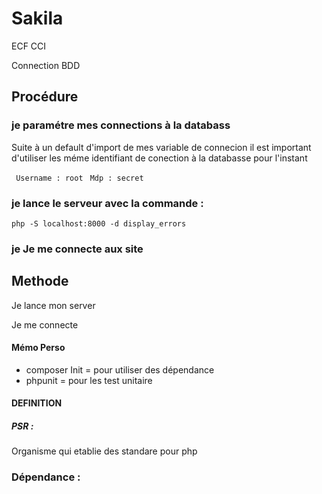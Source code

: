 # Sakila
ECF CCI
<p>Connection BDD<p>

<h2>Procédure</h2>
<h3>je paramétre mes connections à la databass </h3>
    <p>Suite à un default d'import de mes variable de connecion il est important d'utiliser les méme identifiant de conection à la databasse pour l'instant  </p>
    <code> Username : root</code>
    <code> Mdp : secret</code>

<h3>je lance le serveur avec la commande : </h3>
<code>php -S localhost:8000 -d display_errors </code>
<h3>je Je me connecte aux site </h3>

<h2>Methode</h2>
<p>Je lance mon server</p>
<p>Je me connecte</p>

<h4>Mémo Perso</h4>

- composer Init = pour utiliser des dépendance 
- phpunit = pour les test unitaire


#### DEFINITION
##### PSR :
Organisme qui etablie des standare pour php
 


### Dépendance : 